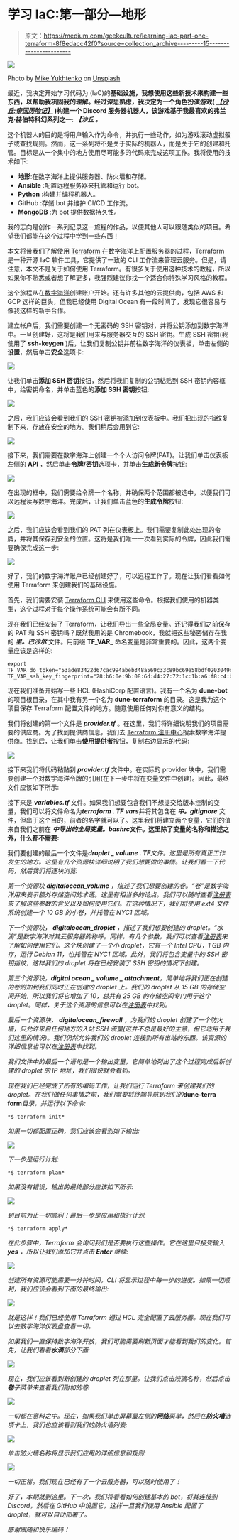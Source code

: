 # 学习 IaC:第一部分—地形

> 原文：<https://medium.com/geekculture/learning-iac-part-one-terraform-8f8edacc42f0?source=collection_archive---------15----------------------->

![](img/8bb0822c0a73025ca819d6b80eb5b524.png)

Photo by [Mike Yukhtenko](https://unsplash.com/@yamaicle?utm_source=medium&utm_medium=referral) on [Unsplash](https://unsplash.com?utm_source=medium&utm_medium=referral)

最近，我决定开始学习代码为 (IaC)的**基础设施，我想使用这些新技术来构建一些东西，以帮助我巩固我的理解。经过深思熟虑，我决定为一个角色扮演游戏( [***【沙丘:帝国历险记】***](https://www.modiphius.net/products/dune-adventures-in-the-imperium-core-rulebook-standard-edition) )构建一个 Discord 服务器机器人，该游戏基于我最喜欢的弗兰克·赫伯特科幻系列之一: ***【沙丘*** *。***

这个机器人的目的是将用户输入作为命令，并执行一些动作，如为游戏滚动虚拟骰子或查找规则。然而，这一系列将不是关于实际的机器人，而是关于它的创建和托管。目标是从一个集中的地方使用尽可能多的代码来完成这项工作。我将使用的技术如下:

*   **地形**:在数字海洋上提供服务器、防火墙和存储。
*   **Ansible** :配置远程服务器来托管和运行 bot。
*   **Python** :构建并编程机器人。
*   GitHub :存储 bot 并维护 CI/CD 工作流。
*   **MongoDB** :为 bot 提供数据持久性。

我的志向是创作一系列记录这一旅程的作品，以便其他人可以跟随类似的项目。希望我们都能在这个过程中学到一些东西！

本文将带我们了解使用 [Terraform](https://www.terraform.io/) 在数字海洋上配置服务器的过程，Terraform 是一种开源 IaC 软件工具，它提供了一致的 CLI 工作流来管理云服务。但是，请注意，本文不是关于如何使用 Terraform。有很多关于使用这种技术的教程，所以如果你不熟悉或者想了解更多，我强烈建议你找一个适合你特殊学习风格的教程。

这个旅程从在[数字海洋](https://www.digitalocean.com/)创建账户开始。还有许多其他的云提供商，包括 AWS 和 GCP 这样的巨头，但我已经使用 Digital Ocean 有一段时间了，发现它很容易与像我这样的新手合作。

建立帐户后，我们需要创建一个无密码的 SSH 密钥对，并将公钥添加到数字海洋中。一旦创建好，这将是我们用来与服务器交互的 SSH 密钥。生成 SSH 密钥(我使用了 **ssh-keygen** )后，让我们复制公钥并前往数字海洋的仪表板，单击左侧的**设置**，然后单击**安全**选项卡:

![](img/2e36c4935fed44920a2f0bcba065dd54.png)

让我们单击**添加 SSH 密钥**按钮，然后将我们复制的公钥粘贴到 SSH 密钥内容框中，给密钥命名，并单击蓝色的**添加 SSH 密钥**按钮:

![](img/1ec2970a8257835714be683284eb5933.png)

之后，我们应该会看到我们的 SSH 密钥被添加到仪表板中。我们把出现的指纹复制下来，存放在安全的地方。我们稍后会用到它:

![](img/5d145267bc3a6b0c7bc58c14f039a934.png)

接下来，我们需要在数字海洋上创建一个个人访问令牌(PAT)。让我们单击仪表板左侧的 **API** ，然后单击**令牌/密钥**选项卡，并单击**生成新令牌**按钮:

![](img/28886741bdbe3b37e414901df7adf5a3.png)

在出现的框中，我们需要给令牌一个名称，并确保两个范围都被选中，以便我们可以远程读写数字海洋。完成后，让我们单击蓝色的**生成令牌**按钮:

![](img/473f66ccef95f171ff6d43ce67abe857.png)

之后，我们应该会看到我们的 PAT 列在仪表板上。我们需要复制此处出现的令牌，并将其保存到安全的位置。这将是我们唯一一次看到实际的令牌，因此我们需要确保完成这一步:

![](img/30d4bf223f812529a7c0fa680ef173a1.png)

好了，我们的数字海洋账户已经创建好了，可以远程工作了。现在让我们看看如何使用 Terraform 来创建我们的基础设施。

首先，我们需要安装 [Terraform CLI](https://learn.hashicorp.com/tutorials/terraform/install-cli) 来使用这些命令。根据我们使用的机器类型，这个过程对于每个操作系统可能会有所不同。

现在我们已经安装了 Terraform，让我们导出一些全局变量。还记得我们之前保存的 PAT 和 SSH 密钥吗？既然我用的是 Chromebook，我就把这些秘密储存在我的 ***里。巴沙尔*** 文件。用前缀 **TF_VAR_** 命名变量是非常重要的。因此，这两个变量应该是这样的:

```
export TF_VAR_do_token="53ade83422d67cac994abeb348a569c33c89bc69e58bdf0203049c9f9528b055"export TF_VAR_ssh_key_fingerprint="28:b6:0e:9b:08:6d:d4:27:72:1c:1b:a6:f8:c4:bd:08"
```

现在我们准备开始写一些 HCL (HashiCorp 配置语言)。我有一个名为 **dune-bot** 的项目根目录，在其中我有另一个名为 **dune-terraform** 的目录。这是我为这个项目保存 Terraform 配置文件的地方。随意使用任何对你有意义的结构。

我们将创建的第一个文件是 ***provider.tf*** 。在这里，我们将详细说明我们的项目需要的供应商。为了找到提供商信息，我们去 [Terraform 注册中心](https://registry.terraform.io/)搜索数字海洋提供商。找到后，让我们单击**使用提供者**按钮，复制右边显示的代码:

![](img/a6a9077d934c710c77c584458eda310e.png)

接下来我们将代码粘贴到 ***provider.tf*** 文件中。在实际的 provider 块中，我们需要创建一个对数字海洋令牌的引用(在下一步中将在变量文件中创建)。因此，最终文件应该如下所示:

接下来是 ***variables.tf*** 文件。如果我们想要包含我们不想提交给版本控制的变量，我们可以将文件命名为***terraform . TF vars***并将其包含在 ***中。gitignore*** 文件，但出于这个目的，前者的名字就可以了。这里我们将建立两个变量，它们的值来自我们之前在 ***中导出的全局变量。bashrc*文件。这里除了变量的名称和描述之外，什么都不需要:**

我们要创建的最后一个文件是***droplet _ volume . TF****文件。这里是所有真正工作发生的地方。这里有几个资源块详细说明了我们想要做的事情。让我们看一下代码，然后我们将逐块浏览:*

*第一个资源块 **digitalocean_volume** ，描述了我们想要创建的卷。“卷”是数字海洋用来表示额外存储空间的术语。这里有相当多的论点。我们可以随时查看[注册表](https://registry.terraform.io/providers/digitalocean/digitalocean/latest/docs/resources/volume)来了解这些参数的含义以及如何使用它们。在这种情况下，我们将使用 ext4 文件系统创建一个 10 GB 的小卷，并托管在 NYC1 区域。*

*下一个资源块， **digitalocean_droplet** ，描述了我们想要创建的 droplet。“水滴”是数字海洋对其云服务器的称呼。同样，有几个参数，我们可以查看[注册表](https://registry.terraform.io/providers/digitalocean/digitalocean/latest/docs/resources/droplet)来了解如何使用它们。这个块创建了一个小 droplet，它有一个 Intel CPU，1 GB 内存，运行 Debian 11，也托管在 NYC1 区域。此外，我们将包含变量中的 SSH 密钥指纹，这样我们的 droplet 将在已经安装了 SSH 密钥的情况下创建。*

*第三个资源块，**digital ocean _ volume _ attachment**，简单地将我们正在创建的卷附加到我们同时正在创建的 droplet 上。我们的 droplet 从 15 GB 的存储空间开始，所以我们将它增加了 10，总共有 25 GB 的存储空间专门用于这个 droplet。同样，关于这个资源的信息可以在[注册表](https://registry.terraform.io/providers/digitalocean/digitalocean/latest/docs/resources/volume_attachment)中找到。*

*最后一个资源块， **digitalocean_firewall** ，为我们的 droplet 创建了一个防火墙，只允许来自任何地方的入站 SSH 流量(这并不总是最好的主意，但它适用于我们这里的情况)。我们仍然允许我们的 droplet 连接到所有出站的东西。该资源的详细信息也可以在[注册表](https://registry.terraform.io/providers/digitalocean/digitalocean/latest/docs/resources/firewall)中找到。*

*我们文件中的最后一个语句是一个输出变量，它简单地列出了这个过程完成后新创建的 droplet 的 IP 地址，我们很快就会看到。*

*现在我们已经完成了所有的编码工作，让我们运行 Terraform 来创建我们的 droplet。在我们做任何事情之前，我们需要将终端导航到我们的***dune-terra form***目录，并运行以下命令:*

```
*$ terraform init*
```

*如果一切都配置正确，我们应该会看到如下输出:*

*![](img/1ea843a00f9993c25bfda4433b0ac7d8.png)*

*下一步是运行计划:*

```
*$ terraform plan*
```

*如果没有错误，输出的最终部分应该如下所示:*

*![](img/babf69dd3fd53ffe69f4cff6c6199024.png)*

*到目前为止一切顺利！最后一步是应用和执行计划:*

```
*$ terraform apply*
```

*在此步骤中，Terraform 会询问我们是否要执行这些操作。它在这里只接受输入 **yes** ，所以让我们添加它并点击 **Enter** 继续:*

*![](img/c95878a1f9dc7884ec1763d6f1e2ad4f.png)*

*创建所有资源可能需要一分钟时间。CLI 将显示过程中每一步的进度。如果一切顺利，我们应该会看到下面的最终输出:*

*![](img/c3d1b020b2466a68a585b019947679ef.png)*

*就是这样！我们已经使用 Terraform 通过 HCL 完全配置了云服务器。现在我们可以去数字海洋仪表盘查看一切。*

*如果我们一直保持数字海洋开放，我们可能需要刷新页面才能看到我们的变化。首先，让我们看看**水滴**部分下面:*

*![](img/46374138f0fad7fb8e59a6b5a595c512.png)*

*现在，我们应该看到新创建的 droplet 列在那里。让我们点击液滴名称，然后点击**卷**子菜单来查看我们附加的卷:*

*![](img/f1e415d129e99479003499fff220e4aa.png)*

*一切都在意料之中。现在，如果我们单击屏幕最左侧的**网络**菜单，然后在**防火墙**选项卡上，我们也应该看到我们的防火墙列表:*

*![](img/65367587dd8aacdcfa94a4767ef4c37e.png)*

*单击防火墙名称将显示我们应用的详细信息和规则:*

*![](img/823b365bbafd6843e4190a718de82414.png)*

*一切正常。我们现在已经有了一个云服务器，可以随时使用了！*

*好了，本期就到这里。下一次，我们将看看如何创建基本的 bot，将其连接到 Discord，然后在 GitHub 中设置它，这样一旦我们使用 Ansible 配置了 droplet，就可以自动部署了。*

*感谢跟随和快乐编码！*